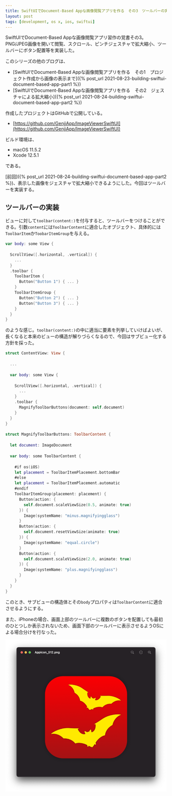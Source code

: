 ```yaml
---
title: SwiftUIでDocument-Based Appな画像閲覧アプリを作る　その3　ツールバーの実装
layout: post
tags: [development, os x, ios, swiftui]
---
```


SwiftUIでDocument-Based Appな画像閲覧アプリ習作の覚書その3。PNG/JPEG画像を開いて閲覧、スクロール、ピンチジェスチャで拡大縮小、ツールバーにボタン配置等を実装した。

このシリーズの他のブログは、

- [SwiftUIでDocument-Based Appな画像閲覧アプリを作る　その1　プロジェクト作成から画像の表示まで]({% post_url 2021-08-23-building-swiftui-document-based-app-part1 %})
- [SwiftUIでDocument-Based Appな画像閲覧アプリを作る　その2　ジェスチャによる拡大縮小]({% post_url 2021-08-24-building-swiftui-document-based-app-part2 %})

作成したプロジェクトはGitHubで公開している。

- [https://github.com/GenjiApp/ImageViewerSwiftUI](https://github.com/GenjiApp/ImageViewerSwiftUI)

ビルド環境は、

- macOS 11.5.2
- Xcode 12.5.1

である。

[前回]({% post_url 2021-08-24-building-swiftui-document-based-app-part2 %})、表示した画像をジェスチャで拡大縮小できるようにした。今回はツールバーを実装する。

## ツールバーの実装

ビューに対して`toolbar(content:)`を付与すると、ツールバーをつけることができる。引数`content`には`ToolbarContent`に適合したオブジェクト、具体的には`ToolbarItem`か`ToobarItemGroup`を与える。

```swift
var body: some View {

  ScrollView([.horizontal, .vertical]) {
    ...
  }
  .toolbar {
    ToolbarItem {
      Button("Button 1") { ... }
    }
    ToolbarItemGroup {
      Button("Button 2") { ... }
      Button("Button 3") { ... }
    }
  }
}
```

のような感じ。`toolbar(content:)`の中に適当に要素を列挙していけばよいが、長くなると本来のビューの構造が解りづらくなるので、今回はサブビュー化する方針を採った。

```swift
struct ContentView: View {

  ...

  var body: some View {

    ScrollView([.horizontal, .vertical]) {
      ...
    }
    .toolbar {
      MagnifyToolbarButtons(document: self.document)
    }
  }
}

struct MagnifyToolbarButtons: ToolbarContent {

  let document: ImageDocument

  var body: some ToolbarContent {

    #if os(iOS)
    let placement = ToolbarItemPlacement.bottomBar
    #else
    let placement = ToolbarItemPlacement.automatic
    #endif
    ToolbarItemGroup(placement: placement) {
      Button(action: {
        self.document.scaleViewSize(0.5, animate: true)
      }) {
        Image(systemName: "minus.magnifyingglass")
      }
      Button(action: {
        self.document.resetViewSize(animate: true)
      }) {
        Image(systemName: "equal.circle")
      }
      Button(action: {
        self.document.scaleViewSize(2.0, animate: true)
      }) {
        Image(systemName: "plus.magnifyingglass")
      }
    }
  }
}

```

このとき、サブビューの構造体とその`body`プロパティは`ToolbarContent`に適合させるようにする。

また、iPhoneの場合、画面上部のツールバーに複数のボタンを配置しても最初のひとつしか表示されないため、画面下部のツールバーに表示させるようOSによる場合分けを行なった。

![](/blog/img/20210826/01-toolbar.png)

